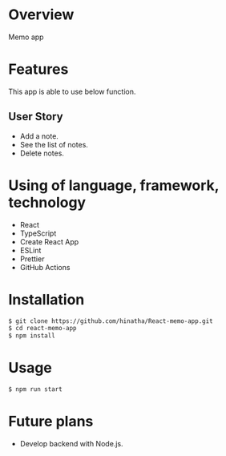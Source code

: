# Overview
Memo app

# Features
This app is able to use below function.

## User Story
- Add a note.
- See the list of notes.
- Delete notes.

# Using of language, framework, technology
- React
- TypeScript
- Create React App
- ESLint
- Prettier
- GitHub Actions
  
# Installation
 
```bash
$ git clone https://github.com/hinatha/React-memo-app.git
$ cd react-memo-app
$ npm install
```
 
# Usage
 
```bash
$ npm run start
```
 
# Future plans
- Develop backend with Node.js.